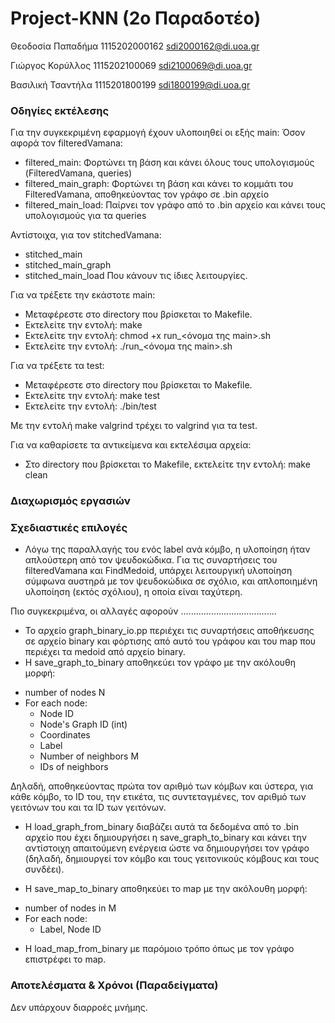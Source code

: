 # Project-KNN (2o Παραδοτέο)

Θεοδοσία Παπαδήμα 1115202000162  sdi2000162@di.uoa.gr

Γιώργος Κορύλλος 1115202100069  sdi2100069@di.uoa.gr

Βασιλική Τσαντήλα 1115201800199  sdi1800199@di.uoa.gr

### Οδηγίες εκτέλεσης
Για την συγκεκριμένη εφαρμογή έχουν υλοποιηθεί οι εξής main:
Όσον αφορά τον filteredVamana:
* filtered_main: Φορτώνει τη βάση και κάνει όλους τους υπολογισμούς (FilteredVamana, queries)
* filtered_main_graph: Φορτώνει τη βάση και κάνει το κομμάτι του FilteredVamana, αποθηκεύοντας τον γράφο σε .bin αρχείο
* filtered_main_load: Παίρνει τον γράφο από το .bin αρχείο και κάνει τους υπολογισμούς για τα queries

Αντίστοιχα, για τον stitchedVamana:
* stitched_main
* stitched_main_graph
* stitched_main_load
Που κάνουν τις ίδιες λειτουργίες.

Για να τρέξετε την εκάστοτε main:
* Μεταφέρεστε στο directory που βρίσκεται το Makefile.
* Εκτελείτε την εντολή: make
* Εκτελείτε την εντολή: chmod +x run_<όνομα της main>.sh
* Εκτελείτε την εντολή: ./run_<όνομα της main>.sh

Για να τρέξετε τα test:
* Μεταφέρεστε στο directory που βρίσκεται το Makefile.
* Εκτελείτε την εντολή: make test
* Εκτελείτε την εντολή: ./bin/test

Με την εντολή make valgrind τρέχει το valgrind για τα test.

Για να καθαρίσετε τα αντικείμενα και εκτελέσιμα αρχεία:
* Στο directory που βρίσκεται το Makefile, εκτελείτε την εντολή: make clean

### Διαχωρισμός εργασιών


### Σχεδιαστικές επιλογές

* Λόγω της παραλλαγής του ενός label ανά κόμβο, η υλοποίηση ήταν απλούστερη από τον ψευδοκώδικα.
Για τις συναρτήσεις του filteredVamana και FindMedoid, υπάρχει λειτουργική υλοποίηση σύμφωνα αυστηρά με τον ψευδοκώδικα σε σχόλιο,
και απλοποιημένη υλοποίηση (εκτός σχόλιου), η οποία είναι ταχύτερη.

Πιο συγκεκριμένα, οι αλλαγές αφορούν ......................................

* Το αρχείο graph_binary_io.pp περιέχει τις συναρτήσεις αποθήκευσης σε αρχείο binary και φόρτισης από αυτό του γράφου και του map που περιέχει τα medoid από αρχείο binary. 
* Η save_graph_to_binary αποθηκεύει τον γράφο με την ακόλουθη μορφή:
- number of nodes N
- For each node:
	- Node ID
	- Node's Graph ID (int)
	- Coordinates 
    - Label
	- Number of neighbors M
	- IDs of neighbors

Δηλαδή, αποθηκεύοντας πρώτα τον αριθμό των κόμβων και ύστερα, για κάθε κόμβο, το ID του, την ετικέτα, τις συντεταγμένες, τον αριθμό των γειτόνων του και τα ID των γειτόνων.

* Η load_graph_from_binary διαβάζει αυτά τα δεδομένα από το .bin αρχείο που έχει δημιουργήσει η save_graph_to_binary και κάνει την αντίστοιχη απαιτούμενη ενέργεια ώστε να δημιουργήσει τον γράφο (δηλαδή, δημιουργεί τον κόμβο και τους γειτονικούς κόμβους και τους συνδέει).

* Η save_map_to_binary αποθηκεύει το map με την ακόλουθη μορφή:
 - number of nodes in M
 - For each node:
    - Label, Node ID

* H load_map_from_binary με παρόμοιο τρόπο όπως με τον γράφο επιστρέφει το map.



### Αποτελέσματα & Χρόνοι (Παραδείγματα)


Δεν υπάρχουν διαρροές μνήμης.